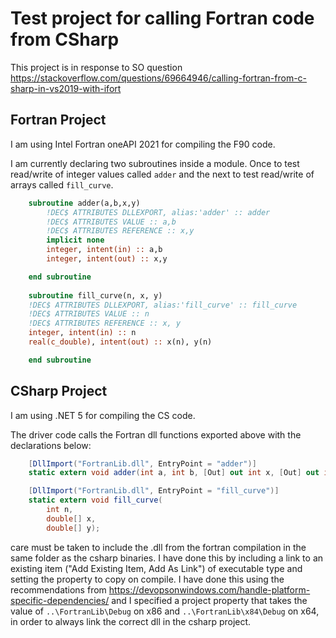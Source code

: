 # Test project for calling Fortran code from CSharp

This project is in response to SO question https://stackoverflow.com/questions/69664946/calling-fortran-from-c-sharp-in-vs2019-with-ifort

## Fortran Project

I am using Intel Fortran oneAPI 2021 for compiling the F90 code.

I am currently declaring two subroutines inside a module. Once to test read/write of integer values called `adder` and the next to test read/write of arrays called `fill_curve`.

```fortran
    subroutine adder(a,b,x,y)
        !DEC$ ATTRIBUTES DLLEXPORT, alias:'adder' :: adder
        !DEC$ ATTRIBUTES VALUE :: a,b
        !DEC$ ATTRIBUTES REFERENCE :: x,y
        implicit none
        integer, intent(in) :: a,b
        integer, intent(out) :: x,y

    end subroutine
    
    subroutine fill_curve(n, x, y)
    !DEC$ ATTRIBUTES DLLEXPORT, alias:'fill_curve' :: fill_curve
    !DEC$ ATTRIBUTES VALUE :: n
    !DEC$ ATTRIBUTES REFERENCE :: x, y
    integer, intent(in) :: n
    real(c_double), intent(out) :: x(n), y(n)

    end subroutine
```

## CSharp Project

I am using .NET 5 for compiling the CS code.

The driver code calls the Fortran dll functions exported above with the declarations below:

```cs
    [DllImport("FortranLib.dll", EntryPoint = "adder")]
    static extern void adder(int a, int b, [Out] out int x, [Out] out int y);

    [DllImport("FortranLib.dll", EntryPoint = "fill_curve")]
    static extern void fill_curve(
        int n, 
        double[] x, 
        double[] y);

```

care must be taken to include the .dll from the fortran compilation in the same folder as the csharp binaries. I have done this by including a link to an existing item ("Add Existing Item, Add As Link") of executable type and setting the property to copy on compile.
I have done this using the recommendations from https://devopsonwindows.com/handle-platform-specific-dependencies/ and I specified
a project property that takes the value of `..\FortranLib\Debug` on x86 and `..\FortranLib\x84\Debug` on x64, in order to
always link the correct dll in the csharp project.